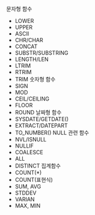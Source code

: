 문자형 함수
* LOWER
* UPPER
* ASCII
* CHR/CHAR
* CONCAT
* SUBSTR/SUBSTRING
* LENGTH/LEN
* LTRIM
* RTRIM
* TRIM
숫자형 함수
* SIGN
* MOD
* CEIL/CEILING
* FLOOR
* ROUND
날짜형 함수
* SYSDATE/GETDATE()
* EXTRACT/DATEPART
* TO_NUMBER()
NULL 관련 함수
* NVL/ISNULL
* NULLIF
* COALESCE
* ALL
* DISTINCT
집계함수
* COUNT(*)
* COUNT(표현식)
* SUM, AVG
* STDDEV
* VARIAN
* MAX, MIN
